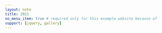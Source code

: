```yaml
---
layout: note
title: 2021
no_menu_item: true # required only for this example website because of menu construction
support: [jquery, gallery]
---
```


<!--more-->